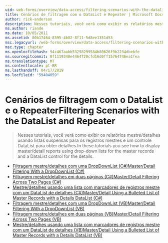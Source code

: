 ```yaml
---
uid: web-forms/overview/data-access/filtering-scenarios-with-the-datalist-and-repeater/index
title: Cenários de filtragem com o DataList e Repeater | Microsoft Docs
author: rick-anderson
description: Nesses tutoriais, você verá como exibir os relatórios mestre/detalhes usando listas suspensas para os registros mestres e um controle DataList para obter detalhes.
ms.author: riande
ms.date: 10/05/2011
ms.assetid: 80b17464-8395-4b82-8f11-5d8ee1351d53
msc.legacyurl: /web-forms/overview/data-access/filtering-scenarios-with-the-datalist-and-repeater
msc.type: chapter
ms.openlocfilehash: 94c467aabb53298299584b80626f9b2234dbebfe
ms.sourcegitcommit: 0f1119340e4464720cfd16d0ff15764746ea1fea
ms.translationtype: MT
ms.contentlocale: pt-BR
ms.lasthandoff: 04/17/2019
ms.locfileid: "59404059"
---
```

# <a name="filtering-scenarios-with-the-datalist-and-repeater"></a><span data-ttu-id="6c6de-103">Cenários de filtragem com o DataList e o Repeater</span><span class="sxs-lookup"><span data-stu-id="6c6de-103">Filtering Scenarios with the DataList and Repeater</span></span>

> <span data-ttu-id="6c6de-104">Nesses tutoriais, você verá como exibir os relatórios mestre/detalhes usando listas suspensas para os registros mestres e um controle DataList para obter detalhes.</span><span class="sxs-lookup"><span data-stu-id="6c6de-104">In these tutorials you see how to display master/detail reports using drop-down lists for the master records and a DataList control for the details.</span></span>


- [<span data-ttu-id="6c6de-105">Filtragem mestre/detalhes com uma DropDownList (C#)</span><span class="sxs-lookup"><span data-stu-id="6c6de-105">Master/Detail Filtering With a DropDownList (C#)</span></span>](master-detail-filtering-with-a-dropdownlist-datalist-cs.md)
- [<span data-ttu-id="6c6de-106">Filtragem mestre/detalhes em duas páginas (C#)</span><span class="sxs-lookup"><span data-stu-id="6c6de-106">Master/Detail Filtering Across Two Pages (C#)</span></span>](master-detail-filtering-acess-two-pages-datalist-cs.md)
- [<span data-ttu-id="6c6de-107">Mestre/detalhes usando uma lista com marcadores de registros mestre com um DataList de detalhes (C#)</span><span class="sxs-lookup"><span data-stu-id="6c6de-107">Master/Detail Using a Bulleted List of Master Records with a Details DataList (C#)</span></span>](master-detail-using-a-bulleted-list-of-master-records-with-a-details-datalist-cs.md)
- [<span data-ttu-id="6c6de-108">Filtragem mestre/detalhes com uma DropDownList (VB)</span><span class="sxs-lookup"><span data-stu-id="6c6de-108">Master/Detail Filtering With a DropDownList (VB)</span></span>](master-detail-filtering-with-a-dropdownlist-datalist-vb.md)
- [<span data-ttu-id="6c6de-109">Filtragem mestre/detalhes em duas páginas (VB)</span><span class="sxs-lookup"><span data-stu-id="6c6de-109">Master/Detail Filtering Across Two Pages (VB)</span></span>](master-detail-filtering-acess-two-pages-datalist-vb.md)
- [<span data-ttu-id="6c6de-110">Mestre/detalhes usando uma lista com marcadores de registros mestre com um DataList de detalhes (VB)</span><span class="sxs-lookup"><span data-stu-id="6c6de-110">Master/Detail Using a Bulleted List of Master Records with a Details DataList (VB)</span></span>](master-detail-using-a-bulleted-list-of-master-records-with-a-details-datalist-vb.md)
